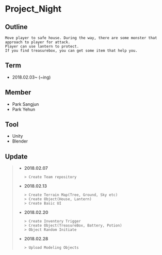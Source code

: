 # Project_Night

## Outline
```
Move player to safe house. During the way, there are some monster that approach to player for attack. 
Player can use lantern to protect. 
If you find treasurebox, you can get some item that help you.
```
## Term
+ 2018.02.03~ (~ing)

## Member
+ Park Sangjun
+ Park Yehun

## Tool
+ Unity
+ Blender

## Update
>+ __2018.02.07__
>    ```
>    > Create Team repository
>    ```
>+ __2018.02.13__
>    ```
>    > Create Terrain Map(Tree, Ground, Sky etc)
>    > Create Object(House, Lantern)
>    > Create Basic UI
>    ```
>+ __2018.02.20__
>    ```
>    > Create Inventory Trigger
>    > Create Object(TreasureBox, Battery, Potion)
>    > Object Random Initiate
>    ```
>+ __2018.02.28__
>    ```
>    > Upload Modeling Objects
>    ```
